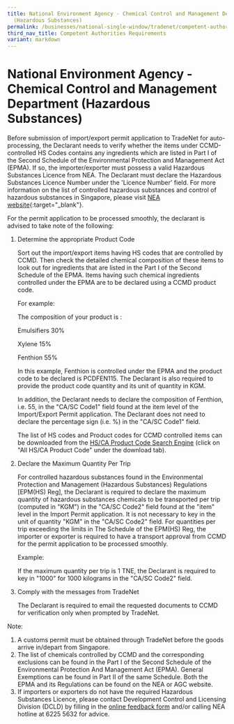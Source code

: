 ```yaml
---
title: National Environment Agency - Chemical Control and Management Department
  (Hazardous Substances)
permalink: /businesses/national-single-window/tradenet/competent-authorities-requirements/hazardous-substances/
third_nav_title: Competent Authorities Requirements
variant: markdown
---
```

# National Environment Agency - Chemical Control and Management Department (Hazardous Substances)

Before submission of import/export permit application to TradeNet for auto-processing, the Declarant needs to verify whether the items under CCMD-controlled HS Codes contains any ingredients which are listed in Part I of the Second Schedule of the Environmental Protection and Management Act (EPMA). If so, the importer/exporter must possess a valid Hazardous Substances Licence from NEA. The Declarant must declare the Hazardous Substances Licence Number under the 'Licence Number' field. For more information on the list of controlled hazardous substances and control of hazardous substances in Singapore, please visit  [NEA website](https://www.nea.gov.sg/our-services/pollution-control/chemical-safety/hazardous-substances){:target="_blank"}.

For the permit application to be processed smoothly, the declarant is advised to take note of the following:

1.  Determine the appropriate Product Code  
    
    Sort out the import/export items having HS codes that are controlled by CCMD. Then check the detailed chemical composition of these items to look out for ingredients that are listed in the Part I of the Second Schedule of the EPMA. Items having such chemical ingredients controlled under the EPMA are to be declared using a CCMD product code.
    
    For example:
       
    The composition of your product is :
    
    Emulsifiers 30%
    
    Xylene 15%
       
	  Fenthion 55%
    
    In this example, Fenthion is controlled under the EPMA and the product code to be declared is PCDFEN115. The Declarant is also required to provide the product code quantity and its unit of quantity in KGM.
    
    In addition, the Declarant needs to declare the composition of Fenthion, i.e. 55, in the "CA/SC Code1" field found at the item level of the Import/Export Permit application. The Declarant does not need to declare the percentage sign (i.e. %) in the "CA/SC Code1" field.
    
    The list of HS codes and Product codes for CCMD controlled items can be downloaded from the [HS/CA Product Code Search Engine](https://www.tradenet.gov.sg/tradenet/portlets/search/searchHSCA/searchInitHSCA.do) (click on "All HS/CA Product Code" under the download tab).
    
2.  Declare the Maximum Quantity Per Trip  
    
    For controlled hazardous substances found in the Environmental Protection and Management (Hazardous Substances) Regulations [EPM(HS) Reg], the Declarant is required to declare the maximum quantity of hazardous substances chemicals to be transported per trip (computed in "KGM") in the "CA/SC Code2" field found at the "item" level in the Import Permit application. It is not necessary to key in the unit of quantity "KGM" in the "CA/SC Code2" field. For quantities per trip exceeding the limits in The Schedule of the EPM(HS) Reg, the importer or exporter is required to have a transport approval from CCMD for the permit application to be processed smoothly.
    
    Example:
    
    If the maximum quantity per trip is 1 TNE, the Declarant is required to key in "1000" for 1000 kilograms in the "CA/SC Code2" field.
    
3.  Comply with the messages from TradeNet  
    
    The Declarant is required to email the requested documents to CCMD for verification only when prompted by TradeNet.
    

Note:

1.  A customs permit must be obtained through TradeNet before the goods arrive in/depart from Singapore.
2.  The list of chemicals controlled by CCMD and the corresponding exclusions can be found in the Part I of the Second Schedule of the Environmental Protection And Management Act (EPMA). General Exemptions can be found in Part II of the same Schedule. Both the EPMA and its Regulations can be found on the NEA or AGC website.
3.  If importers or exporters do not have the required Hazardous Substances Licence, please contact Development Control and Licensing Division (DCLD) by filling in the [online feedback form](https://www.nea.gov.sg/corporate-functions/feedback) and/or calling NEA hotline at 6225 5632 for advice.